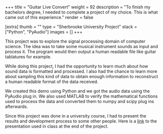 +++
title = "Guitar Live Convert"
weight = 92
description = "To finish my bachelors degree, I needed to complete a project of my choice. This is what came out of this experience."
render = false

[extra]
thumb = ""
type = "Sherbrooke University Project"
stack = ["Python", "PyAudio"]
images = []
+++

This project was to explore the signal processing domain of computer science. The idea was to take some musical instrument sounds as input and process it. The program would then output a human readable file like guitar tablatures for example.

While doing this project, I had the opportunity to learn much about how sound data is formatted and processed. I also had the chance to learn more about sampling this kind of data to obtain enough information to reconstruct a human readable format of the data received.

We created this demo using Python and we got the audio data using the PyAudio plug in. We also used MATLAB to verify the mathematical functions used to process the data and converted them to numpy and scipy plug ins afterwards.

Since this project was done in a university course, I had to present the results and development process to some other people. Here is a [link](https://docs.google.com/presentation/d/1t87yUucCilL57lS2pW6dBBzO64etUzkDlxKDM9hktQg/edit?usp=sharing) to the presentation used in class at the end of the project.
